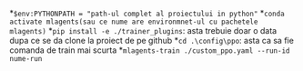 *`$env:PYTHONPATH = "path-ul complet al proiectului in python"`
*`conda activate mlagents(sau ce nume are environmnet-ul cu pachetele mlagents)`
*`pip install -e ./trainer_plugins`: asta trebuie doar o data dupa ce se da clone la proiect de pe github
*`cd .\config\ppo`: asta ca sa fie comanda de train mai scurta
*`mlagents-train ./custom_ppo.yaml --run-id nume-run`
